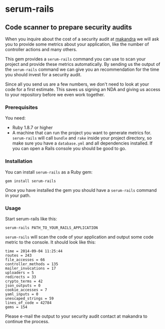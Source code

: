 serum-rails
===========

Code scanner to prepare security audits
---------------------------------------

When you inquire about the cost of a security audit at [makandra](http://www.makandra.com)
we will ask you to provide some metrics about your application, like the number of controller actions
and many others.

This gem provides a `serum-rails` command you can use to scan your project and
provide these metrics automatically. By sending us the output of the `serum-rails` command
we can give you an recommendation for the time you should invest for a security audit.

Since all you send us are a few numbers, we don't need to look at your code for a first
estimate. This saves us signing an NDA and giving us access to your repository before
we even work together.

### Prerequisites

You need:

- Ruby 1.8.7 or higher
- A machine that can run the project you want to generate metrics for. `serum-rails` will call `bundle` and `rake`
  inside your project directory, so make sure you have a `database.yml` and all dependencies installed.
  If you can open a Rails console you should be good to go.

### Installation

You can install `serum-rails` as a Ruby gem:

```
gem install serum-rails
```

Once you have installed the gem you should have a `serum-rails` command in your path.

### Usage

Start serum-rails like this:

```
serum-rails PATH_TO_YOUR_RAILS_APPLICATION
```

`serum-rails` will scan the code of your application and output some code metric to the console.
It should look like this:

```
time = 2014-09-04 11:25:44
routes = 243
file_accesses = 66
controller_methods = 135
mailer_invocations = 17
uploaders = 5
redirects = 33
crypto_terms = 42
json_outputs = 0
cookie_accesses = 7
yaml_inputs = 0
unescaped_strings = 59
lines_of_code = 42784
gems = 154
```

Please e-mail the output to your security audit contact at makandra to continue the process.
